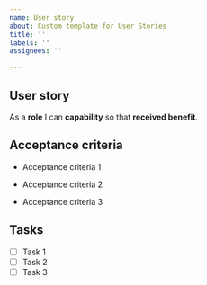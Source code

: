 ```yaml
---
name: User story
about: Custom template for User Stories
title: ''
labels: ''
assignees: ''

---
```


## User story

As a **role** I can **capability** so that **received benefit**.

## Acceptance criteria

- Acceptance criteria 1

- Acceptance criteria 2

- Acceptance criteria 3

## Tasks

- [ ] Task 1
- [ ] Task 2
- [ ] Task 3
